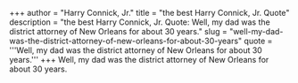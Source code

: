 +++
author = "Harry Connick, Jr."
title = "the best Harry Connick, Jr. Quote"
description = "the best Harry Connick, Jr. Quote: Well, my dad was the district attorney of New Orleans for about 30 years."
slug = "well-my-dad-was-the-district-attorney-of-new-orleans-for-about-30-years"
quote = '''Well, my dad was the district attorney of New Orleans for about 30 years.'''
+++
Well, my dad was the district attorney of New Orleans for about 30 years.

